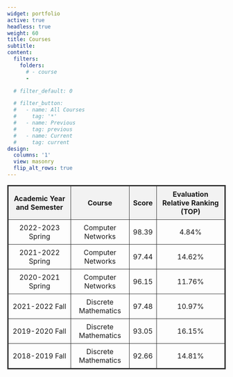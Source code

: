 ```yaml
---
widget: portfolio
active: true
headless: true
weight: 60
title: Courses
subtitle:
content:
  filters:
    folders:
      # - course
      -

  # filter_default: 0

  # filter_button:
  #   - name: All Courses
  #     tag: '*'
  #   - name: Previous
  #     tag: previous
  #   - name: Current
  #     tag: current
design:
  columns: '1'
  view: masonry
  flip_alt_rows: true
---
```


| Academic Year and Semester | Course               | Score | Evaluation Relative Ranking (TOP) |
|---------------------------|----------------------|-------|----------------------------------|
| 2022-2023 Spring          | Computer Networks    | 98.39 | 4.84%                            |
| 2021-2022 Spring          | Computer Networks    | 97.44 | 14.62%                           |
| 2020-2021 Spring          | Computer Networks    | 96.15 | 11.76%                           |
| 2021-2022 Fall            | Discrete Mathematics | 97.48 | 10.97%                           |
| 2019-2020 Fall            | Discrete Mathematics | 93.05 | 16.15%                           |
| 2018-2019 Fall            | Discrete Mathematics | 92.66 | 14.81%                           |

<!-- | Academic Year and Semester | Course               | Score | Evaluation Relative Ranking (TOP) |
|---------------------------|----------------------|-------|----------------------------------|
| 2022-2023 Spring          | Computer Networks    | 98.39 | 4.84%                            |
| 2021-2022 Spring          | Computer Networks    | 97.44 | 14.62%                           |
| 2020-2021 Spring          | Computer Networks    | 96.15 | 11.76%                           |
| 2019-2020 Spring          | Computer Networks    | 93.02 | 23.88%                           |
| 2018-2019 Spring          | Computer Networks    | 91.46 | 27.97%                           |
| 2021-2022 Fall            | Discrete Mathematics | 97.48 | 10.97%                           |
| 2019-2020 Fall            | Discrete Mathematics | 93.05 | 16.15%                           |
| 2018-2019 Fall            | Discrete Mathematics | 92.66 | 14.81%                           | -->

<style>
  table {
    border-collapse: collapse;
    width: 100%;
    border: 2px solid #333; /* 表格边框 */
    font-size: 1rem;
  }

  th, td {
    border: 1px solid #333; /* 单元格边框 */
    padding: 8px; /* 单元格内边距 */
    text-align: center; /* 文本左对齐 */
  }

  th {
    background-color: #f2f2f2; /* 表头背景色 */
  }
</style>
